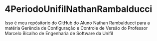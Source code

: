 # 4PeriodoUnifilNathanRambalducci
Isso é meu repósitorio do GitHub do Aluno Nathan Rambalducci para a matéria Gerência de Configuração e Controle de Versão do Professor Marcelo Bicalho de Engenharia de Software da Unifil
